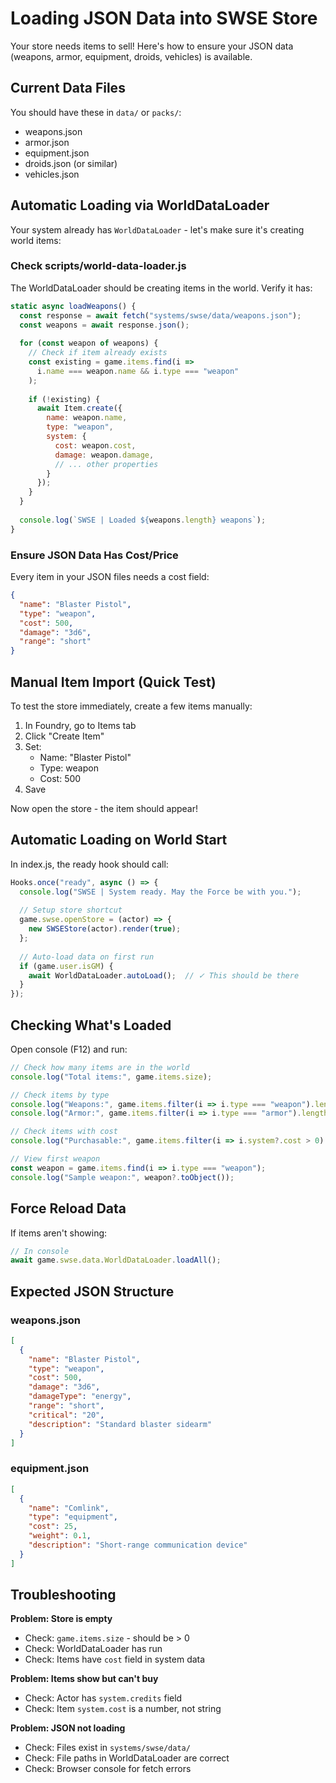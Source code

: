 
# Loading JSON Data into SWSE Store

Your store needs items to sell! Here's how to ensure your JSON data (weapons, armor, equipment, droids, vehicles) is available.

## Current Data Files

You should have these in `data/` or `packs/`:
- weapons.json
- armor.json
- equipment.json
- droids.json (or similar)
- vehicles.json

## Automatic Loading via WorldDataLoader

Your system already has `WorldDataLoader` - let's make sure it's creating world items:

### Check scripts/world-data-loader.js

The WorldDataLoader should be creating items in the world. Verify it has:

```javascript
static async loadWeapons() {
  const response = await fetch("systems/swse/data/weapons.json");
  const weapons = await response.json();
  
  for (const weapon of weapons) {
    // Check if item already exists
    const existing = game.items.find(i => 
      i.name === weapon.name && i.type === "weapon"
    );
    
    if (!existing) {
      await Item.create({
        name: weapon.name,
        type: "weapon",
        system: {
          cost: weapon.cost,
          damage: weapon.damage,
          // ... other properties
        }
      });
    }
  }
  
  console.log(`SWSE | Loaded ${weapons.length} weapons`);
}
```

### Ensure JSON Data Has Cost/Price

Every item in your JSON files needs a cost field:

```json
{
  "name": "Blaster Pistol",
  "type": "weapon",
  "cost": 500,
  "damage": "3d6",
  "range": "short"
}
```

## Manual Item Import (Quick Test)

To test the store immediately, create a few items manually:

1. In Foundry, go to Items tab
2. Click "Create Item"
3. Set:
   - Name: "Blaster Pistol"
   - Type: weapon
   - Cost: 500
4. Save

Now open the store - the item should appear!

## Automatic Loading on World Start

In index.js, the ready hook should call:

```javascript
Hooks.once("ready", async () => {
  console.log("SWSE | System ready. May the Force be with you.");
  
  // Setup store shortcut
  game.swse.openStore = (actor) => {
    new SWSEStore(actor).render(true);
  };
  
  // Auto-load data on first run
  if (game.user.isGM) {
    await WorldDataLoader.autoLoad();  // ✓ This should be there
  }
});
```

## Checking What's Loaded

Open console (F12) and run:

```javascript
// Check how many items are in the world
console.log("Total items:", game.items.size);

// Check items by type
console.log("Weapons:", game.items.filter(i => i.type === "weapon").length);
console.log("Armor:", game.items.filter(i => i.type === "armor").length);

// Check items with cost
console.log("Purchasable:", game.items.filter(i => i.system?.cost > 0).length);

// View first weapon
const weapon = game.items.find(i => i.type === "weapon");
console.log("Sample weapon:", weapon?.toObject());
```

## Force Reload Data

If items aren't showing:

```javascript
// In console
await game.swse.data.WorldDataLoader.loadAll();
```

## Expected JSON Structure

### weapons.json
```json
[
  {
    "name": "Blaster Pistol",
    "type": "weapon",
    "cost": 500,
    "damage": "3d6",
    "damageType": "energy",
    "range": "short",
    "critical": "20",
    "description": "Standard blaster sidearm"
  }
]
```

### equipment.json
```json
[
  {
    "name": "Comlink",
    "type": "equipment",
    "cost": 25,
    "weight": 0.1,
    "description": "Short-range communication device"
  }
]
```

## Troubleshooting

**Problem: Store is empty**
- Check: `game.items.size` - should be > 0
- Check: WorldDataLoader has run
- Check: Items have `cost` field in system data

**Problem: Items show but can't buy**
- Check: Actor has `system.credits` field
- Check: Item `system.cost` is a number, not string

**Problem: JSON not loading**
- Check: Files exist in `systems/swse/data/`
- Check: File paths in WorldDataLoader are correct
- Check: Browser console for fetch errors
